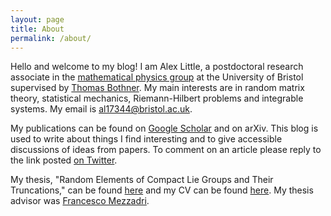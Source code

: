 ```yaml
---
layout: page
title: About
permalink: /about/
---
```


Hello and welcome to my blog! I am Alex Little, a postdoctoral research associate in the [mathematical physics group](https://www.bristolmathsresearch.org/mathematical-physics/) at the University of Bristol supervised by [Thomas Bothner](https://sites.google.com/site/thomasbothner/home). My main interests are in random matrix theory, statistical mechanics, Riemann-Hilbert problems and integrable systems. My email is al17344@bristol.ac.uk.

My publications can be found on [Google Scholar](https://scholar.google.co.uk/citations?user=-JKoe_EAAAAJ&hl=en) and on arXiv. This blog is used to write about things I find interesting and to give accessible discussions of ideas from papers. To comment on an article please reply to the link posted [on Twitter](https://twitter.com/alittlemaths).

My thesis, "Random Elements of Compact Lie Groups and Their Truncations," can be found [here](https://drive.google.com/file/d/1PZEk9afNt6LvI1gzH1i11Sj4JmJyn9uc/view?usp=sharing) and my CV can be found [here](https://drive.google.com/file/d/1akC_yZh_tX8ij0QsN8eBiPl0Aru8LELj/view?usp=sharing). My thesis advisor was [Francesco Mezzadri](https://www.bristol.ac.uk/people/person/Francesco-Mezzadri-66ca5240-8f45-4ffc-a838-d1f68827bd23/).

